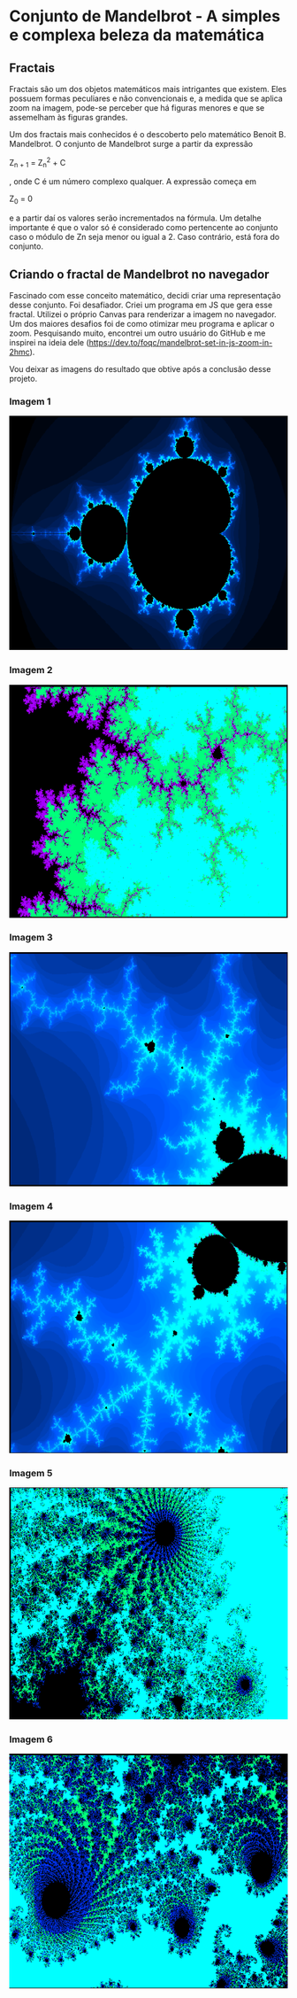# Conjunto de Mandelbrot - A simples e complexa beleza da matemática

## Fractais

Fractais são um dos objetos matemáticos mais intrigantes que existem. Eles possuem 
formas peculiares e não convencionais e, a medida que se aplica zoom na imagem, pode-se
perceber que há figuras menores e que se assemelham às figuras grandes.

Um dos fractais mais conhecidos é o descoberto pelo matemático Benoit B. Mandelbrot. 
O conjunto de Mandelbrot surge a partir da expressão <p> Z<sub>n + 1</sub> = Z<sub>n</sub><sup>2</sup> + C </p>, onde C é um número complexo qualquer.
A expressão começa em <p> Z<sub>0</sub> = 0</p> e a partir daí os valores serão incrementados na fórmula.
Um detalhe importante é que o valor só é considerado como pertencente ao conjunto caso o módulo de Zn 
seja menor ou igual a 2. Caso contrário, está fora do conjunto.


## Criando o fractal de Mandelbrot no navegador

Fascinado com esse conceito matemático, decidi criar uma representação desse conjunto. Foi desafiador.
Criei um programa em JS que gera esse fractal. Utilizei o próprio Canvas para renderizar a imagem no navegador.
Um dos maiores desafios foi de como otimizar meu programa e aplicar o zoom. Pesquisando muito, encontrei
um outro usuário do GitHub e me inspirei na ideia dele (https://dev.to/foqc/mandelbrot-set-in-js-zoom-in-2hmc).

Vou deixar as imagens do resultado que obtive após a conclusão desse projeto.

### Imagem 1

<img src="Mandelbrot-Set/screenshots/fractal-img-1.png" alt="imagem-1"></img>

### Imagem 2

<img src="Mandelbrot-Set/screenshots/fractal-img-2.png" alt="imagem-2"></img>


### Imagem 3

<img src="Mandelbrot-Set/screenshots/fractal-img-3.png" alt="imagem-3"></img>

### Imagem 4

<img src="Mandelbrot-Set/screenshots/fractal-img-4.png" alt="imagem-4"></img>


### Imagem 5

<img src="Mandelbrot-Set/screenshots/fractal-img-5.png" alt="imagem-5"></img>

### Imagem 6

<img src="Mandelbrot-Set/screenshots/fractal-img-6.png" alt="imagem-6"></img>
